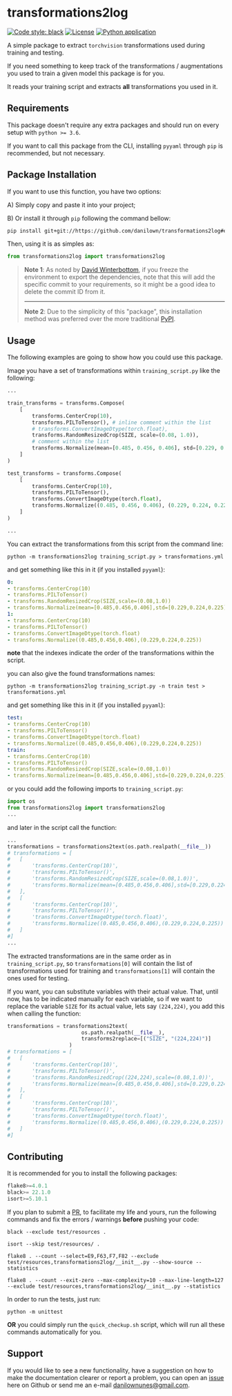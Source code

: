 # transformations2log

[![Code style: black](https://img.shields.io/badge/code%20style-black-000000.svg)](https://github.com/psf/black)
[![License](https://img.shields.io/github/license/danilown/transformations2log.svg)](https://github.com/danilown/transformations2log/blob/main/LICENSE)
[![Python application](https://github.com/danilown/transformations2log/actions/workflows/python-app.yml/badge.svg)](https://github.com/danilown/transformations2log/actions/workflows/python-app.yml)

A simple package to extract `torchvision` transformations used during training and testing.

If you need something to keep track of the transformations / augmentations you used to train a given model this package is for you.

It reads your training script and extracts **all** transformations you used in it.

## Requirements

This package doesn't require any extra packages and should run on every setup with `python >= 3.6`.

If you want to call this package from the CLI, installing `pyyaml` through `pip` is recommended, but not necessary.

## Package Installation

If you want to use this function, you have two options:

A) Simply copy and paste it into your project;

B) Or install it through `pip` following the command bellow:

``` bash
pip install git+git://https://github.com/danilown/transformations2log#egg=transformations2log
```

Then, using it is as simples as:

```python
from transformations2log import transformations2log
```

> **Note 1**: As noted by [David Winterbottom](https://codeinthehole.com/tips/using-pip-and-requirementstxt-to-install-from-the-head-of-a-github-branch/), if you freeze the environment to export the dependencies, note that this will add the specific commit to your requirements, so it might be a good idea to delete the commit ID from it.
> ___
> **Note 2**: Due to the simplicity of this "package", this installation method was preferred over the more traditional [PyPI](https://pypi.org/).

## Usage

The following examples are going to show how you could use this package.

Image you have a set of transformations within `training_script.py` like the following:

``` python
...

train_transforms = transforms.Compose(
    [
        transforms.CenterCrop(10),
        transforms.PILToTensor(), # inline comment within the list
        # transforms.ConvertImageDtype(torch.float),
        transforms.RandomResizedCrop(SIZE, scale=(0.08, 1.0)),
        # comment within the list
        transforms.Normalize(mean=[0.485, 0.456, 0.406], std=[0.229, 0.224, 0.225]),
    ]
)

test_transforms = transforms.Compose(
    [
        transforms.CenterCrop(10),
        transforms.PILToTensor(),
        transforms.ConvertImageDtype(torch.float),
        transforms.Normalize((0.485, 0.456, 0.406), (0.229, 0.224, 0.225)),
    ]
)

...
```

You can extract the transformations from this script from the command line:

```shell
python -m transformations2log training_script.py > transformations.yml
```

and get something like this in it (if you installed `pyyaml`):

```yaml
0:
- transforms.CenterCrop(10)
- transforms.PILToTensor()
- transforms.RandomResizedCrop(SIZE,scale=(0.08,1.0))
- transforms.Normalize(mean=[0.485,0.456,0.406],std=[0.229,0.224,0.225])
1:
- transforms.CenterCrop(10)
- transforms.PILToTensor()
- transforms.ConvertImageDtype(torch.float)
- transforms.Normalize((0.485,0.456,0.406),(0.229,0.224,0.225))
```

**note** that the indexes indicate the order of the transformations within the script.

you can also give the found transformations names:

```shell
python -m transformations2log training_script.py -n train test > transformations.yml
```

and get something like this in it (if you installed `pyyaml`):

```yaml
test:
- transforms.CenterCrop(10)
- transforms.PILToTensor()
- transforms.ConvertImageDtype(torch.float)
- transforms.Normalize((0.485,0.456,0.406),(0.229,0.224,0.225))
train:
- transforms.CenterCrop(10)
- transforms.PILToTensor()
- transforms.RandomResizedCrop(SIZE,scale=(0.08,1.0))
- transforms.Normalize(mean=[0.485,0.456,0.406],std=[0.229,0.224,0.225])
```

or you could add the following imports to `training_script.py`:

```python
import os
from transformations2log import transformations2log
...
```

and later in the script call the function:

```python
...
transformations = transformations2text(os.path.realpath(__file__))
# transformations = [
#   [
#       'transforms.CenterCrop(10)', 
#       'transforms.PILToTensor()', 
#       'transforms.RandomResizedCrop(SIZE,scale=(0.08,1.0))', 
#       'transforms.Normalize(mean=[0.485,0.456,0.406],std=[0.229,0.224,0.225])'
#   ], 
#   [
#       'transforms.CenterCrop(10)', 
#       'transforms.PILToTensor()', 
#       'transforms.ConvertImageDtype(torch.float)', 
#       'transforms.Normalize((0.485,0.456,0.406),(0.229,0.224,0.225))'
#   ]
#]
...
```

The extracted transformations are in the same order as in `training_script.py`, so `transformations[0]` will contain the list of transformations used for training and `transformations[1]` will contain the ones used for testing.

If you want, you can substitute variables with their actual value. That, until now, has to be indicated manually for each variable, so if we want to replace the variable `SIZE` for its actual value, lets say `(224,224)`, you add this when calling the function:

```python
transformations = transformations2text(
                        os.path.realpath(__file__),
                        transforms2replace=[("SIZE", "(224,224)")]
                    )
# transformations = [
#   [
#       'transforms.CenterCrop(10)', 
#       'transforms.PILToTensor()', 
#       'transforms.RandomResizedCrop((224,224),scale=(0.08,1.0))', 
#       'transforms.Normalize(mean=[0.485,0.456,0.406],std=[0.229,0.224,0.225])'
#   ], 
#   [
#       'transforms.CenterCrop(10)', 
#       'transforms.PILToTensor()', 
#       'transforms.ConvertImageDtype(torch.float)', 
#       'transforms.Normalize((0.485,0.456,0.406),(0.229,0.224,0.225))'
#   ]
#]
```


## Contributing

It is recommended for you to install the following packages:

```python
flake8>=4.0.1
black>= 22.1.0
isort>=5.10.1
```

If you plan to submit a [PR](https://github.com/danilown/transformations2log/pulls), to facilitate my life and yours, run the following commands and fix the errors / warnings **before** pushing your code:

```shell
black --exclude test/resources .

isort --skip test/resources/ .

flake8 . --count --select=E9,F63,F7,F82 --exclude test/resources,transformations2log/__init__.py --show-source --statistics

flake8 . --count --exit-zero --max-complexity=10 --max-line-length=127 --exclude test/resources,transformations2log/__init__.py --statistics
```

In order to run the tests, just run:

```shell
python -m unittest
```

**OR** you could simply run the `quick_checkup.sh` script, which will run all these commands automatically for you.

## Support

If you would like to see a new functionality, have a suggestion on how to make the documentation clearer or report a problem, you can open an [issue](https://github.com/danilown/transformations2log/issues/new) here on Github or send me an e-mail danilownunes@gmail.com.
